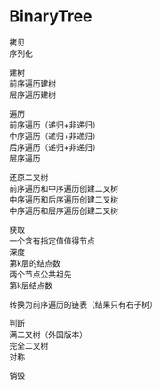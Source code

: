 # BinaryTree
  
拷贝  
序列化  
  
建树  
  前序遍历建树  
  层序遍历建树  
   
遍历   
  前序遍历（递归+非递归）  
  中序遍历（递归+非递归）  
  后序遍历（递归+非递归）  
  层序遍历  
  
还原二叉树  
  前序遍历和中序遍历创建二叉树  
  中序遍历和后序遍历创建二叉树  
  中序遍历和层序遍历创建二叉树  
  
获取  
  一个含有指定值值得节点  
  深度  
  第k层的结点数  
  两个节点公共祖先  
  第k层结点数  

转换为前序遍历的链表（结果只有右子树）  
  
判断  
  满二叉树（外国版本）  
  完全二叉树  
  对称  
  
销毁  
  
